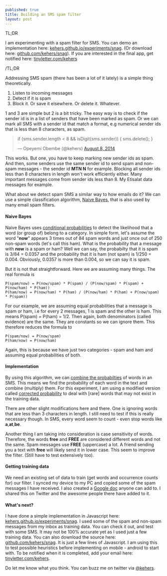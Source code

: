 ```yaml
---
published: true
title: Building an SMS spam filter
layout: post
---
```

TL;DR

I am experimenting with a spam filter for SMS. You can demo an implementation here: [kehers.github.io/experiments/snag](http://kehers.github.io/experiments/snag). (Or download here: [github.com/kehers/snag](http://github.com/kehers/snag)). If you are interested in the final app, get notified here: [tinyletter.com/kehers](https://tinyletter.com/kehers)

/TL;DR

Addressing SMS spam (there has been a lot of it lately) is a simple thing theoretically.

1. Listen to incoming messages
2. Detect if it is spam
3. Block it. Or save it elsewhere. Or delete it. Whatever.

1 and 3 are simple but 2 is a bit tricky. The easy way is to check if the sender id is in a list of senders that have been marked as spam. Or we can mark all SMS with a sender id that match a format, e.g numerical sender ids that is less than 8 characters, as spam.

<blockquote class="twitter-tweet" lang="en"><p>if (sms.sender.length &lt; 8 &amp;&amp;&#10;    isDigit(sms.sender)) {&#10;    sms.delete();&#10;}</p>&mdash; Opeyemi Obembe (@kehers) <a href="https://twitter.com/kehers/status/497668397686333441">August 8, 2014</a></blockquote>
<script async src="//platform.twitter.com/widgets.js" charset="utf-8"></script>

This works. But one, you have to keep marking new sender ids as spam. And then, some senders use the same sender id to send spam and non-spam messages - the sender id **MTN N** for example. Blocking all sender ids less than 8 characters in length won't work efficiently either. Many important messages come from sender ids less than 8. My Etisalat data messages for example.

What about we detect spam SMS a similar way to how emails do it? We can use a simple classification algorithm, [Naive Bayes](http://en.wikipedia.org/wiki/Bayesian_spam_filtering), that is also used by many email spam filters.

#### Naive Bayes

Naive Bayes uses [conditional probabilities](http://en.wikipedia.org/wiki/Conditional_probability) to detect the likelihood that a word (or group of) belong to a category. In simple form, let's assume the word "**now**" appears 3 times out of 84 spam words and just once out of 250 non-spam words (let's call this ham). What is the probability that a message with **now** is a spam or ham? Well we can say, the probabilty that it is spam is 3/84 = 0.0357 and the probability that it is ham (not spam) is 1/250 = 0.004. Obviously, 0.0357 is more than 0.004, so we can say it is spam.

But it is not that straightforward. Here we are assuming many things. The real formula is

    P(spam/now) = P(now/spam) * P(spam) / (P(now/spam) * P(spam) + P(now/ham) * P(ham))
    P(ham/now) = P(now/ham) * P(ham) / (P(now/ham) * P(ham) + P(now/spam) * P(spam))

For our example, we are assuming equal probabilities that a message is spam or ham, i.e for every 2 messages, 1 is spam and the other is ham. This means P(spam) = P(ham) = 1/2.
Then again, both denominators (called evidence) are the same. They are constants so we can ignore them. This therefore reduces the formula to

    P(spam/now) = P(now/spam)
    P(ham/now) = P(now/ham)

Again, this is because we have just two categories - spam and ham and assuming equal probabilities of both.

#### Implementation
By using this algorithm, we can [combine the probabilties](http://en.wikipedia.org/wiki/Naive_Bayes_spam_filtering#Combining_individual_probabilities) of words in an SMS. This means we find the probability of each word in the text and combine (multiply) them. For this experiment, I am using a modified version called [corrected probability](http://en.wikipedia.org/wiki/Naive_Bayes_spam_filtering#Dealing_with_rare_words) to deal with [rare] words that may not exist in the training data.

There are other slight modifications here and there. One is ignoring words that are less than 3 characters in length. I still need to test if this is really necessary though. In SMS, every word seem to count - even stop words like **a**,**at**,**be**.

Another thing I am taking into consideration is case sensitivity of words. Therefore, the words **free** and **FREE** are considered different words and not the same. Spam messages use **FREE** (uppercase) a lot. A friend sending you a text with **free** will likely send it in lower case. This seem to improve the filter. (Still have to test extensively too).

#### Getting training data
We need an existing set of data to train (get words and occurrence counts for) our filter. I synced my device to my PC and copied some of the spam messages I have received. I also created a [Google doc](https://docs.google.com/document/d/1TldaHwtLwuAq8paUyjLLUuJqthjYvymOMk5Op8gtR4Y/edit) anyone can add to. I shared this on Twitter and the awesome people there have added to it.

#### What's next?
I have done a simple implementation in Javascript here: [kehers.github.io/experiments/snag](http://kehers.github.io/experiments/snag). I used some of the spam and non-spam messages from my inbox as training data. You can check it out, and test with some SMS. It may not be 100% accurate yet as I used just a few training data. You can also download the source here: [github.com/kehers/snag](http://github.com/kehers/snag). It is just a few lines of Javascript. I am using this to test possible heuristics before implementing on mobile - android to start with. To be notified when it is completed, add your email here: [tinyletter.com/kehers](https://tinyletter.com/kehers).

Do let me know what you think. You can buzz me on twitter via [@kehers](http://twitter.com/kehers).